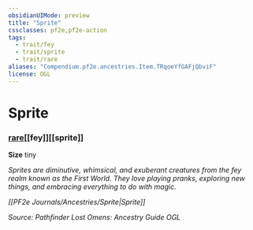 ```yaml
---
obsidianUIMode: preview
title: "Sprite"
cssclasses: pf2e,pf2e-action
tags:
  - trait/fey
  - trait/sprite
  - trait/rare
aliases: "Compendium.pf2e.ancestries.Item.TRqoeYfGAFjQbviF"
license: OGL
---
```

# Sprite

### [rare](rare "Rare Rarity Trait")[[fey]][[sprite]]



**Size** tiny


_Sprites are diminutive, whimsical, and exuberant creatures from the fey realm known as the First World. They love playing pranks, exploring new things, and embracing everything to do with magic._

_[[PF2e Journals/Ancestries/Sprite|Sprite]]_

*Source: Pathfinder Lost Omens: Ancestry Guide*
*OGL*